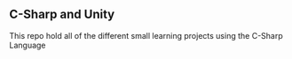 <h2> C-Sharp and Unity</h2>
<p> This repo hold all of the different small learning projects using the C-Sharp Language</p>


